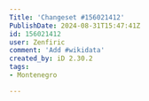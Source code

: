 ```yaml
---
Title: 'Changeset #156021412'
PublishDate: 2024-08-31T15:47:41Z
id: 156021412
user: Zenfiric
comment: 'Add #wikidata'
created_by: iD 2.30.2
tags:
- Montenegro

---
```

